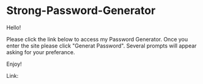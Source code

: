 # Strong-Password-Generator

Hello!

Please click the link below to access my Password Generator. Once you enter the site please click "Generat Password". Several prompts will appear asking for your preferance. 

Enjoy!

Link:

